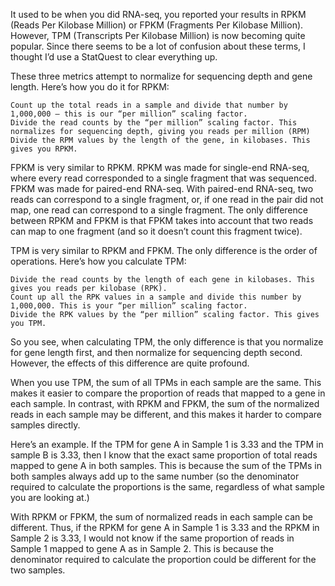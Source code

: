 It used to be when you did RNA-seq, you reported your results in RPKM (Reads Per Kilobase Million) or FPKM (Fragments Per Kilobase Million). However, TPM (Transcripts Per Kilobase Million) is now becoming quite popular. Since there seems to be a lot of confusion about these terms, I thought I’d use a StatQuest to clear everything up.

These three metrics attempt to normalize for sequencing depth and gene length. Here’s how you do it for RPKM:

    Count up the total reads in a sample and divide that number by 1,000,000 – this is our “per million” scaling factor.
    Divide the read counts by the “per million” scaling factor. This normalizes for sequencing depth, giving you reads per million (RPM)
    Divide the RPM values by the length of the gene, in kilobases. This gives you RPKM.

FPKM is very similar to RPKM. RPKM was made for single-end RNA-seq, where every read corresponded to a single fragment that was sequenced. FPKM was made for paired-end RNA-seq. With paired-end RNA-seq, two reads can correspond to a single fragment, or, if one read in the pair did not map, one read can correspond to a single fragment. The only difference between RPKM and FPKM is that FPKM takes into account that two reads can map to one fragment (and so it doesn’t count this fragment twice).

TPM is very similar to RPKM and FPKM. The only difference is the order of operations. Here’s how you calculate TPM:

    Divide the read counts by the length of each gene in kilobases. This gives you reads per kilobase (RPK).
    Count up all the RPK values in a sample and divide this number by 1,000,000. This is your “per million” scaling factor.
    Divide the RPK values by the “per million” scaling factor. This gives you TPM.

So you see, when calculating TPM, the only difference is that you normalize for gene length first, and then normalize for sequencing depth second. However, the effects of this difference are quite profound.

When you use TPM, the sum of all TPMs in each sample are the same. This makes it easier to compare the proportion of reads that mapped to a gene in each sample. In contrast, with RPKM and FPKM, the sum of the normalized reads in each sample may be different, and this makes it harder to compare samples directly.

Here’s an example. If the TPM for gene A in Sample 1 is 3.33 and the TPM in sample B is 3.33, then I know that the exact same proportion of total reads mapped to gene A in both samples. This is because the sum of the TPMs in both samples always add up to the same number (so the denominator required to calculate the proportions is the same, regardless of what sample you are looking at.)

With RPKM or FPKM, the sum of normalized reads in each sample can be different. Thus, if the RPKM for gene A in Sample 1 is 3.33 and the RPKM in Sample 2 is 3.33, I would not know if the same proportion of reads in Sample 1 mapped to gene A as in Sample 2. This is because the denominator required to calculate the proportion could be different for the two samples.
